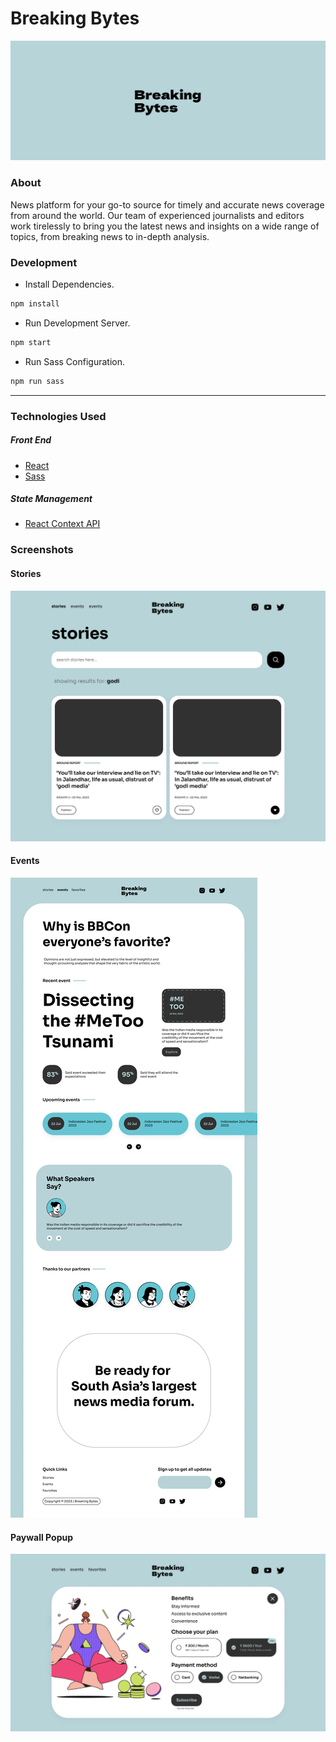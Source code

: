 # Breaking Bytes

![Logo](./designs/logo.png)

### About

News platform for your go-to source for timely and accurate news coverage from around the world. Our team of experienced journalists and editors work tirelessly to bring you the latest news and insights on a wide range of topics, from breaking news to in-depth analysis.

### Development

-   Install Dependencies.

```sh
npm install
```

-   Run Development Server.

```sh
npm start
```

-   Run Sass Configuration.

```sh
npm run sass
```

---

### Technologies Used

##### Front End

-   [React](https://reactjs.org)
-   [Sass](https://sass-lang.com/)

##### State Management

-   [React Context API](https://react.dev/learn/passing-data-deeply-with-context)

### Screenshots

#### Stories

![Stories](./designs/stories.png)

#### Events

![Events](./designs/events.png)

#### Paywall Popup

![Paywall](./designs/payments.png)
